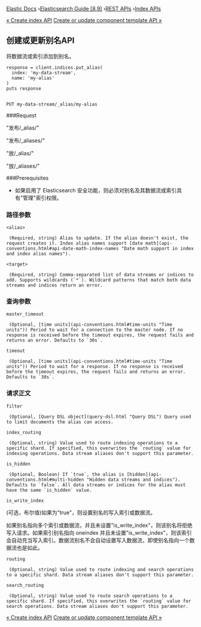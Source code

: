 

[Elastic Docs](/guide/) ›[Elasticsearch Guide [8.9]](index.md) ›[REST
APIs](rest-apis.md) ›[Index APIs](indices.md)

[« Create index API](indices-create-index.md) [Create or update component
template API »](indices-component-template.md)

## 创建或更新别名API

将数据流或索引添加到别名。

    
    
    response = client.indices.put_alias(
      index: 'my-data-stream',
      name: 'my-alias'
    )
    puts response
    
    
    PUT my-data-stream/_alias/my-alias

###Request

"发布<target>/_alias/<alias>"

"发布<target>/_aliases/<alias>"

"放<target>/_alias/<alias>"

"放<target>/_aliases/<alias>"

###Prerequisites

* 如果启用了 Elasticsearch 安全功能，则必须对别名及其数据流或索引具有"管理"索引权限。

### 路径参数

`<alias>`

     (Required, string) Alias to update. If the alias doesn't exist, the request creates it. Index alias names support [date math](api-conventions.html#api-date-math-index-names "Date math support in index and index alias names"). 
`<target>`

     (Required, string) Comma-separated list of data streams or indices to add. Supports wildcards (`*`). Wildcard patterns that match both data streams and indices return an error. 

### 查询参数

`master_timeout`

     (Optional, [time units](api-conventions.html#time-units "Time units")) Period to wait for a connection to the master node. If no response is received before the timeout expires, the request fails and returns an error. Defaults to `30s`. 
`timeout`

     (Optional, [time units](api-conventions.html#time-units "Time units")) Period to wait for a response. If no response is received before the timeout expires, the request fails and returns an error. Defaults to `30s`. 

### 请求正文

`filter`

     (Optional, [Query DSL object](query-dsl.html "Query DSL") Query used to limit documents the alias can access. 
`index_routing`

     (Optional, string) Value used to route indexing operations to a specific shard. If specified, this overwrites the `routing` value for indexing operations. Data stream aliases don't support this parameter. 
`is_hidden`

     (Optional, Boolean) If `true`, the alias is [hidden](api-conventions.html#multi-hidden "Hidden data streams and indices"). Defaults to `false`. All data streams or indices for the alias must have the same `is_hidden` value. 
`is_write_index`

    

(可选，布尔值)如果为"true"，则设置别名的写入索引或数据流。

如果别名指向多个索引或数据流，并且未设置"is_write_index"，则该别名将拒绝写入请求。如果索引别名指向 oneindex 并且未设置"is_write_index"，则该索引会自动充当写入索引。数据流别名不会自动设置写入数据流，即使别名指向一个数据流也是如此。

`routing`

     (Optional, string) Value used to route indexing and search operations to a specific shard. Data stream aliases don't support this parameter. 
`search_routing`

     (Optional, string) Value used to route search operations to a specific shard. If specified, this overwrites the `routing` value for search operations. Data stream aliases don't support this parameter. 

[« Create index API](indices-create-index.md) [Create or update component
template API »](indices-component-template.md)
